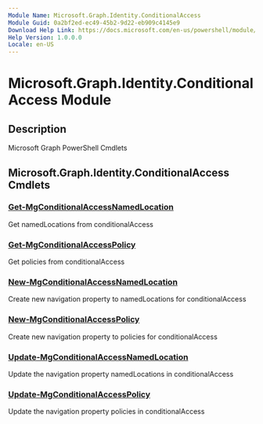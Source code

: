 ```yaml
---
Module Name: Microsoft.Graph.Identity.ConditionalAccess
Module Guid: 0a2bf2ed-ec49-45b2-9d22-eb909c4145e9
Download Help Link: https://docs.microsoft.com/en-us/powershell/module/microsoft.graph.identity.conditionalaccess
Help Version: 1.0.0.0
Locale: en-US
---
```


# Microsoft.Graph.Identity.ConditionalAccess Module
## Description
Microsoft Graph PowerShell Cmdlets

## Microsoft.Graph.Identity.ConditionalAccess Cmdlets
### [Get-MgConditionalAccessNamedLocation](Get-MgConditionalAccessNamedLocation.md)
Get namedLocations from conditionalAccess

### [Get-MgConditionalAccessPolicy](Get-MgConditionalAccessPolicy.md)
Get policies from conditionalAccess

### [New-MgConditionalAccessNamedLocation](New-MgConditionalAccessNamedLocation.md)
Create new navigation property to namedLocations for conditionalAccess

### [New-MgConditionalAccessPolicy](New-MgConditionalAccessPolicy.md)
Create new navigation property to policies for conditionalAccess

### [Update-MgConditionalAccessNamedLocation](Update-MgConditionalAccessNamedLocation.md)
Update the navigation property namedLocations in conditionalAccess

### [Update-MgConditionalAccessPolicy](Update-MgConditionalAccessPolicy.md)
Update the navigation property policies in conditionalAccess

